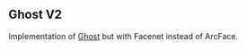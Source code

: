 ## Ghost V2

Implementation of [Ghost](https://github.com/ai-forever/ghost) but with Facenet instead of ArcFace.